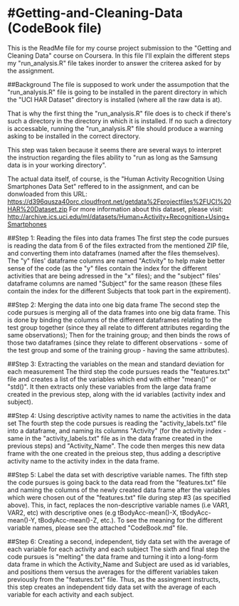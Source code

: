 #Getting-and-Cleaning-Data (CodeBook file)
==========================================

This is the ReadMe file for my course project submission to the "Getting and Cleaning Data" course on Coursera.
In this file I'll explain the different steps my "run_analysis.R" file takes inorder to answer the criterea
asked for by the assignment.

##Background
The file is supposed to work under the assumpotion that the "run_analysis.R" file is going to be installed in the
parent directory in which the "UCI HAR Dataset" directory is installed (where all the raw data is at).

That is why the first thing the "run_analysis.R" file does is to check if there's such a directory in the directory
in which it is installed. If no such a directory is accessable, running the "run_analysis.R" file should produce a
warning asking to be installed in the correct directory.

This step was taken because it seems there are several ways to interpret the instruction regarding the files ability
to "run as long as the Samsung data is in your working directory".

The actual data itself, of course, is the "Human Activity Recognition Using Smartphones Data Set" reffered to in the
assignment, and can be donwloaded from this URL: https://d396qusza40orc.cloudfront.net/getdata%2Fprojectfiles%2FUCI%20HAR%20Dataset.zip
For more information about this dataset, please visit: http://archive.ics.uci.edu/ml/datasets/Human+Activity+Recognition+Using+Smartphones

##Step 1: Reading the files into data frames
The first step the code pursues is reading the data from 6 of the files extracted from the mentioned ZIP file, and
converting them into dataframes (named after the files themselves).
The "y" files' dataframe columns are named "Activity" to help make better sense of the code (as the "y" files contain
the index for the different activities that are being adressed in the "x" files); and the "subject" files' dataframe columns
are named "Subject" for the same reason (these files contain the index for the different Subjects that took part in the
expirement).

##Step 2: Merging the data into one big data frame
The second step the code pursues is merging all of the data frames into one big data frame.
This is done by binding the columns of the different dataframes relating to the test group together (since they all relate to
different attributes regarding the same observations); Then for the training group; and then binds the rows of those two dataframes
(since they relate to different observations - some of the test group and some of the training group - having the same attributes).

##Step 3: Extracting the variables on the mean and standard deviation for each measurement
The third step the code pursues reads the "features.txt" file and creates a list of the variables which end with either "mean()" or
"std()". It then extracts only these variables from the large data frame created in the previous step, along with the id variables
(activity index and subject).

##Step 4: Using descriptive activity names to name the activities in the data set
The fourth step the code pursues is reading the "activity_labels.txt" file into a dataframe, and naming its columns "Activity" (for
the activity index - same in the "activity_labels.txt" file as in the data frame created in the previous steps) and "Activity_Name".
The code then merges this new data frame with the one created in the preious step, thus adding a descriptive activity name to the
activity index in the data frame.

##Step 5: Label the data set with descriptive variable names.
The fifth step the code pursues is going back to the data read from the "features.txt" file and naming the columns of the newly created
data frame after the variables which were chosen out of the "features.txt" file during step #3 (as specified above). This, in fact,
replaces the non-descriptive variable names (i.e VAR1, VAR2, etc) with descriptive ones (e.g tBodyAcc-mean()-X, tBodyAcc-mean()-Y,
tBodyAcc-mean()-Z, etc.).
To see the meaning for the different variable names, please see the attached "CodeBook.md" file.

##Step 6: Creating a second, independent, tidy data set with the average of each variable for each activity and each subject
The sixth and final step the code pursues is "melting" the data frame and turning it into a long-form data frame in which the Activity_Name
and Subject are used as id variables, and positions them versus the averages for the different variables taken previously from the "features.txt"
file.
Thus, as the assingment instructs, this step creates an independent tidy data set with the average of each variable for each activity and each subject.